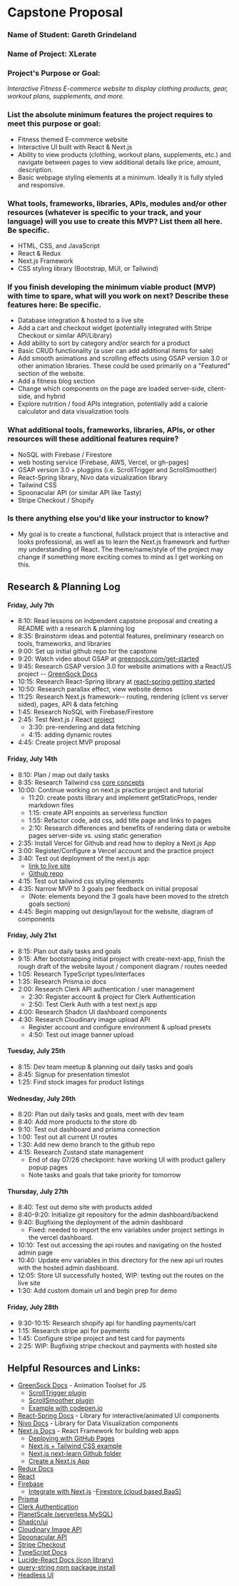 # Capstone Proposal

### Name of Student: Gareth Grindeland

### Name of Project: XLerate

### Project's Purpose or Goal: 

_Interactive Fitness E-commerce website to display clothing products, gear, workout plans, supplements, and more._

### List the absolute minimum features the project requires to meet this purpose or goal:
* Fitness themed E-commerce website
* Interactive UI built with React & Next.js
* Ability to view products (clothing, workout plans, supplements, etc.) and navigate between pages to view additional details like price, amount, description.
* Basic webpage styling elements at a minimum. Ideally it is fully styled and responsive.

### What tools, frameworks, libraries, APIs, modules and/or other resources (whatever is specific to your track, and your language) will you use to create this MVP? List them all here. Be specific.
* HTML, CSS, and JavaScript
* React & Redux
* Next.js Framework
* CSS styling library (Bootstrap, MUI, or Tailwind)

### If you finish developing the minimum viable product (MVP) with time to spare, what will you work on next? Describe these features here: Be specific.
* Database integration & hosted to a live site
* Add a cart and checkout widget (potentially integrated with Stripe Checkout or similar API/Library)
* Add ability to sort by category and/or search for a product
* Basic CRUD functionality (a user can add additional items for sale)
* Add smooth animations and scrolling effects using GSAP version 3.0 or other animation libraries. These could be used primarily on a "Featured" section of the website.
* Add a fitness blog section 
* Change which components on the page are loaded server-side, client-side, and hybrid
* Explore nutrition / food APIs integration, potentially add a calorie calculator and data visualization tools


### What additional tools, frameworks, libraries, APIs, or other resources will these additional features require?
* NoSQL with Firebase / Firestore
* web hosting service (Firebase, AWS, Vercel, or gh-pages)
* GSAP version 3.0 + pluggins (i.e. ScrollTrigger and ScrollSmoother)
* React-Spring library, Nivo data vizualization library
* Tailwind CSS
* Spoonacular API (or similar API like Tasty)
* Stripe Checkout / Shopify


### Is there anything else you'd like your instructor to know?
* My goal is to create a functional, fullstack project that is interactive and looks professional, as well as to learn the Next.js framework and further my understanding of React. The theme/name/style of the project may change if something more exciting comes to mind as I get working on this. 

## Research & Planning Log

#### Friday, July 7th
* 8:10: Read lessons on indpendent capstone proposal and creating a README with a research & planning log
* 8:35: Brainstorm ideas and potential features, preliminary research on tools, frameworks, and libraries
* 9:00: Set up initial github repo for the capstone
* 9:20: Watch video about GSAP at [greensock.com/get-started](https://greensock.com/get-started/)
* 9:45: Research GSAP version 3.0 for website animations with a React/JS project -- [GreenSock Docs](https://greensock.com/docs/)
* 10:15: Research React-Spring library at [react-spring getting started](https://www.react-spring.dev/docs/getting-started)
* 10:50: Research parallax effect, view website demos
* 11:25: Research Next.js framework-- routing, rendering (client vs server sided), pages, API & data fetching
* 1:45: Research NoSQL with Firebase/Firestore
* 2:45: Test Next.js / React [project](https://github.com/gareth-24/nextjs-blog)
  - 3:30: pre-rendering and data fetching
  - 4:15: adding dynamic routes
* 4:45: Create project MVP proposal

#### Friday, July 14th
* 8:10: Plan / map out daily tasks
* 8:35: Research Tailwind css [core concepts](https://tailwindcss.com/docs/utility-first)
* 10:00: Continue working on next.js practice project and tutorial
  - 11:20: create posts library and implement getStaticProps, render markdown files
  - 1:15: create API enpoints as serverless function
  - 1:55: Refactor code, add css, add title page and links to pages
  - 2:10: Research differences and benefits of rendering data or website pages server-side vs. using static generation
* 2:35: Install Vercel for Github and read how to deploy a Next.js App
* 3:00: Register/Configure a Vercel account and the practice project
* 3:40: Test out deployment of the next.js app:
  - [link to live site](https://nextjs-blog-eta-snowy-14.vercel.app/)
  - [Github repo](https://github.com/gareth-24/nextjs-blog)
* 4:15: Test out tailwind css styling elements
* 4:35: Narrow MVP to 3 goals per feedback on initial proposal
  - (Note: elements beyond the 3 goals have been moved to the stretch goals section)
* 4:45: Begin mapping out design/layout for the website, diagram of components

#### Friday, July 21st
* 8:15: Plan out daily tasks and goals
* 9:15: After bootstrapping initial project with create-next-app, finish the rough draft of the website layout / component diagram / routes needed
* 1:05: Research TypeScript types/interfaces
* 1:35: Research Prisma.io docs
* 2:00: Research Clerk API authentication / user management
  - 2:30: Register account & project for Clerk Authentication
  - 2:50: Test Clerk Auth with a test next.js app
* 4:00: Research Shadcn UI dashboard components
* 4:30: Research Cloudinary image upload API
  - Register account and configure environment & upload presets
  - 4:50: Test out image banner upload 

#### Tuesday, July 25th
* 8:15: Dev team meetup & planning out daily tasks and goals
* 8:45: Signup for presentation timeslot
* 1:25: Find stock images for product listings

#### Wednesday, July 26th
* 8:20: Plan out daily tasks and goals, meet with dev team
* 8:40: Add more products to the store db
* 9:10: Test out dashboard and prisma connection
* 1:00: Test out all current UI routes
* 1:30: Add new demo branch to the github repo
* 4:15: Research Zustand state management
  - End of day 07/26 checkpoint: have working UI with product gallery popup pages
  - Note tasks and goals that take priority for tomorrow

#### Thursday, July 27th
* 8:40: Test out demo site with products added 
* 8:40-9:20: Initialize git repository for the admin dashboard/backend
* 9:40: Bugfixing the deployment of the admin dashboard
  - Fixed: needed to import the env variables under project settings in the vercel dashboard.
* 10:10: Test out accessing the api routes and navigating on the hosted admin page
* 10:40: Update env variables in this directory for the new api url routes with the hosted admin dashboard.
* 12:05: Store UI successfully hosted, WIP: testing out the routes on the live site
* 1:30: Add custom domain url and begin prep for demo

#### Friday, July 28th
* 9:30-10:15: Research shopify api for handling payments/cart
* 1:15: Research stripe api for payments
* 1:45: Configure stripe project and test card for payments
* 2:25: WIP: Bugfixing stripe checkout and payments with hosted site

## Helpful Resources and Links:

* [GreenSock Docs](https://greensock.com/docs/) - Animation Toolset for JS
  - [ScrollTrigger plugin](https://greensock.com/docs/v3/Plugins/ScrollTrigger)
  - [ScrollSmoother plugin](https://greensock.com/docs/v3/Plugins/ScrollSmoother)
  - [Example with codepen.io](https://codepen.io/isladjan/pen/abdyPBw)
* [React-Spring Docs](https://www.react-spring.dev/docs) - Library for interactive/animated UI components
* [Nivo Docs](https://nivo.rocks/) - Library for Data Visualization components
* [Next.js Docs](https://nextjs.org/docs) - React Framework for building web apps
  - [Deploying with GitHub Pages](https://github.com/vercel/next.js/tree/canary/examples/github-pages)
  - [Next.js + Tailwind CSS example](https://github.com/vercel/next.js/tree/canary/examples/with-tailwindcss)
  - [Next.js next-learn Github folder](https://github.com/vercel/next-learn/tree/master/basics)
  - [Create a Next.js App](https://nextjs.org/learn/basics/create-nextjs-app)
* [Redux Docs](https://redux.js.org/introduction/getting-started)
* [React](https://react.dev/reference/react)
* [Firebase](https://firebase.google.com/)
  - [Integrate with Next.js](https://firebase.google.com/docs/hosting/frameworks/nextjs)
  -[Firestore (cloud based BaaS)](https://firebase.google.com/products/firestore)
* [Prisma](https://www.prisma.io/docs)
* [Clerk Authentication](https://clerk.com/)
* [PlanetScale (serverless MySQL)](sk_test_Sthrk6DpKEjTT57ZPIbHL8wujReRMenL0hsjciZ4Nt)
* [Shadcn/ui](https://ui.shadcn.com/)
* [Cloudinary Image API](https://cloudinary.com/documentation/cloudinary_references)
* [Spoonacular API](https://spoonacular.com/food-api)
* [Stripe Checkout](https://stripe.com/docs/payments/checkout)
* [TypeScript Docs](https://www.typescriptlang.org/docs/)
* [Lucide-React Docs (icon library)](https://lucide.dev/guide/)
* [query-string npm package install](https://www.npmjs.com/package/query-string)
* [Headless UI](https://headlessui.com/)